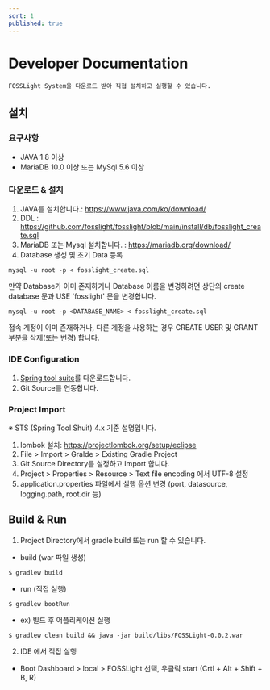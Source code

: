 ```yaml
---
sort: 1
published: true
---
```

# Developer Documentation
```note
FOSSLight System을 다운로드 받아 직접 설치하고 실행할 수 있습니다. 
```

## 설치
### 요구사항
- JAVA 1.8 이상
- MariaDB 10.0 이상 또는 MySql 5.6 이상

### 다운로드 & 설치
1. JAVA를 설치합니다.: https://www.java.com/ko/download/
2. DDL : https://github.com/fosslight/fosslight/blob/main/install/db/fosslight_create.sql 
3. MariaDB 또는 Mysql 설치합니다. : https://mariadb.org/download/
4. Database 생성 및 초기 Data 등록
```
mysql -u root -p < fosslight_create.sql
```
만약 Database가 이미 존재하거나 Database 이름을 변경하려면 상단의 create database 문과 USE 'fosslight' 문을 변경합니다.
```
mysql -u root -p <DATABASE_NAME> < fosslight_create.sql
```
접속 계정이 이미 존재하거나, 다른 계정을 사용하는 경우 CREATE USER 및 GRANT 부분을 삭제(또는 변경) 합니다.


### IDE Configuration
1. [Spring tool suite][spring]를 다운로드합니다.
2. Git Source를 연동합니다.

[spring]: https://spring.io/tools

### Project Import
※ STS (Spring Tool Shuit) 4.x 기준 설명입니다.
1. lombok 설치: https://projectlombok.org/setup/eclipse
2. File > Import > Gralde > Existing Gradle Project
3. Git Source Directory를 설정하고 Import 합니다.
4. Project > Properties > Resource > Text file encoding 에서 UTF-8 설정
5. application.properties 파일에서 실행 옵션 변경 (port, datasource, logging.path, root.dir 등)

## Build & Run
1. Project Directory에서 gradle build 또는 run 할 수 있습니다.
 - build (war 파일 생성)
```
$ gradlew build
```
 - run (직접 실행)
 ```
 $ gradlew bootRun
 ```
 - ex) 빌드 후 어플리케이션 실행
 ```
 $ gradlew clean build && java -jar build/libs/FOSSLight-0.0.2.war
 ```
 2. IDE 에서 직접 실행
  - Boot Dashboard > local > FOSSLight 선택, 우클릭 start (Crtl + Alt + Shift + B, R)
  